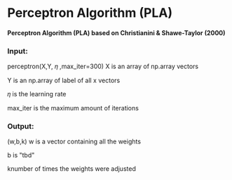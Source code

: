 # Perceptron Algorithm (PLA)

#### Perceptron Algorithm (PLA) based on Christianini & Shawe-Taylor (2000)

### Input:
perceptron(X,Y, 𝜂 ,max_iter=300)
X is an array of np.array vectors

Y is an np.array of label of all x vectors

𝜂  is the learning rate

max_iter is the maximum amount of iterations

### Output:
(w,b,k)
w is a vector containing all the weights

b is "tbd"

knumber of times the weights were adjusted
